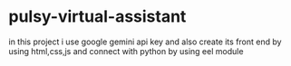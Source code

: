 # pulsy-virtual-assistant
in this project i use google gemini api key and also create its front end by using html,css,js and connect with python by using eel module
